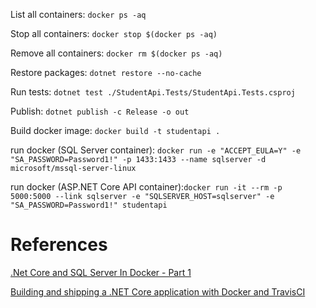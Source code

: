 List all containers: `docker ps -aq`

Stop all containers: `docker stop $(docker ps -aq)`

Remove all containers: `docker rm $(docker ps -aq)`

Restore packages: `dotnet restore --no-cache`

Run tests: `dotnet test ./StudentApi.Tests/StudentApi.Tests.csproj`

Publish: `dotnet publish -c Release -o out`

Build docker image: `docker build -t studentapi .`

run docker (SQL Server container): `docker run -e "ACCEPT_EULA=Y" -e "SA_PASSWORD=Password1!" -p 1433:1433 --name sqlserver -d microsoft/mssql-server-linux`

run docker (ASP.NET Core API container):`docker run -it --rm -p 5000:5000 --link sqlserver -e "SQLSERVER_HOST=sqlserver" -e "SA_PASSWORD=Password1!" studentapi`

# References
[.Net Core and SQL Server In Docker - Part 1]

[Building and shipping a .NET Core application with Docker and TravisCI]


[.Net Core and SQL Server In Docker - Part 1]: <http://blog.kontena.io/dot-net-core-and-sql-server-in-docker/>

[Building and shipping a .NET Core application with Docker and TravisCI]: <https://dusted.codes/building-and-shipping-a-dotnet-core-application-with-docker-and-travisci>